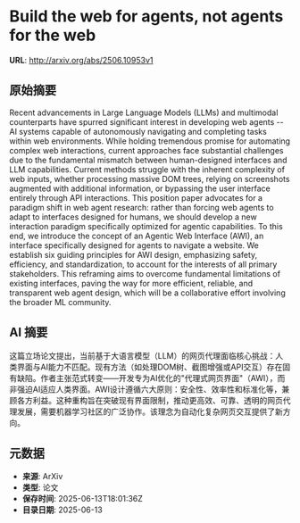 # Build the web for agents, not agents for the web

**URL**: http://arxiv.org/abs/2506.10953v1

## 原始摘要

Recent advancements in Large Language Models (LLMs) and multimodal
counterparts have spurred significant interest in developing web agents -- AI
systems capable of autonomously navigating and completing tasks within web
environments. While holding tremendous promise for automating complex web
interactions, current approaches face substantial challenges due to the
fundamental mismatch between human-designed interfaces and LLM capabilities.
Current methods struggle with the inherent complexity of web inputs, whether
processing massive DOM trees, relying on screenshots augmented with additional
information, or bypassing the user interface entirely through API interactions.
This position paper advocates for a paradigm shift in web agent research:
rather than forcing web agents to adapt to interfaces designed for humans, we
should develop a new interaction paradigm specifically optimized for agentic
capabilities. To this end, we introduce the concept of an Agentic Web Interface
(AWI), an interface specifically designed for agents to navigate a website. We
establish six guiding principles for AWI design, emphasizing safety,
efficiency, and standardization, to account for the interests of all primary
stakeholders. This reframing aims to overcome fundamental limitations of
existing interfaces, paving the way for more efficient, reliable, and
transparent web agent design, which will be a collaborative effort involving
the broader ML community.


## AI 摘要

这篇立场论文提出，当前基于大语言模型（LLM）的网页代理面临核心挑战：人类界面与AI能力不匹配。现有方法（如处理DOM树、截图增强或API交互）存在固有缺陷。作者主张范式转变——开发专为AI优化的"代理式网页界面"（AWI），而非强迫AI适应人类界面。AWI设计遵循六大原则：安全性、效率性和标准化等，兼顾各方利益。这种重构旨在突破现有界面限制，推动更高效、可靠、透明的网页代理发展，需要机器学习社区的广泛协作。该理念为自动化复杂网页交互提供了新方向。

## 元数据

- **来源**: ArXiv
- **类型**: 论文
- **保存时间**: 2025-06-13T18:01:36Z
- **目录日期**: 2025-06-13
